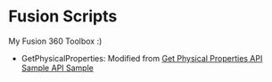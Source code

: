 # Fusion Scripts
My Fusion 360 Toolbox :)

* GetPhysicalProperties: Modified from [Get Physical Properties API Sample API Sample](https://help.autodesk.com/view/fusion360/ENU/?guid=GUID-ce341ee6-4490-11e5-b25b-f8b156d7cd97)

